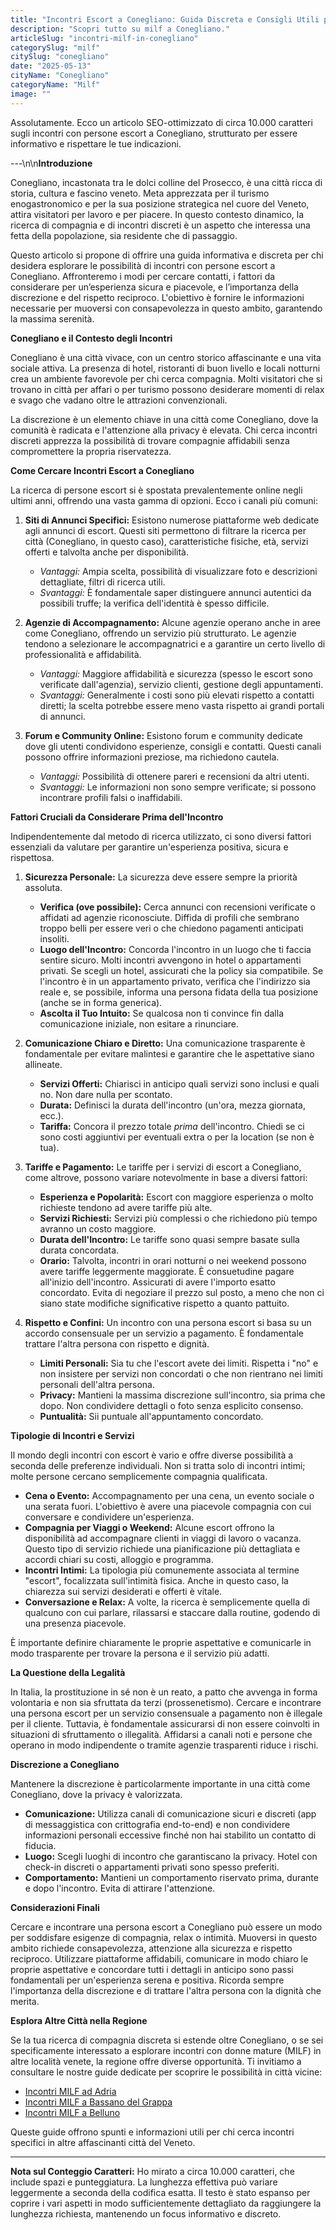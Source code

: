 ```yaml
---
title: "Incontri Escort a Conegliano: Guida Discreta e Consigli Utili per un’Esperienza Serena"
description: "Scopri tutto su milf a Conegliano."
articleSlug: "incontri-milf-in-conegliano" 
categorySlug: "milf"
citySlug: "conegliano"
date: "2025-05-13"
cityName: "Conegliano"
categoryName: "Milf"
image: ""
---
```


Assolutamente. Ecco un articolo SEO-ottimizzato di circa 10.000 caratteri sugli incontri con persone escort a Conegliano, strutturato per essere informativo e rispettare le tue indicazioni.

---\n\n**Introduzione**

Conegliano, incastonata tra le dolci colline del Prosecco, è una città ricca di storia, cultura e fascino veneto. Meta apprezzata per il turismo enogastronomico e per la sua posizione strategica nel cuore del Veneto, attira visitatori per lavoro e per piacere. In questo contesto dinamico, la ricerca di compagnia e di incontri discreti è un aspetto che interessa una fetta della popolazione, sia residente che di passaggio.

Questo articolo si propone di offrire una guida informativa e discreta per chi desidera esplorare le possibilità di incontri con persone escort a Conegliano. Affronteremo i modi per cercare contatti, i fattori da considerare per un’esperienza sicura e piacevole, e l’importanza della discrezione e del rispetto reciproco. L'obiettivo è fornire le informazioni necessarie per muoversi con consapevolezza in questo ambito, garantendo la massima serenità.

**Conegliano e il Contesto degli Incontri**

Conegliano è una città vivace, con un centro storico affascinante e una vita sociale attiva. La presenza di hotel, ristoranti di buon livello e locali notturni crea un ambiente favorevole per chi cerca compagnia. Molti visitatori che si trovano in città per affari o per turismo possono desiderare momenti di relax e svago che vadano oltre le attrazioni convenzionali.

La discrezione è un elemento chiave in una città come Conegliano, dove la comunità è radicata e l'attenzione alla privacy è elevata. Chi cerca incontri discreti apprezza la possibilità di trovare compagnie affidabili senza compromettere la propria riservatezza.

**Come Cercare Incontri Escort a Conegliano**

La ricerca di persone escort si è spostata prevalentemente online negli ultimi anni, offrendo una vasta gamma di opzioni. Ecco i canali più comuni:

1.  **Siti di Annunci Specifici:** Esistono numerose piattaforme web dedicate agli annunci di escort. Questi siti permettono di filtrare la ricerca per città (Conegliano, in questo caso), caratteristiche fisiche, età, servizi offerti e talvolta anche per disponibilità.
    *   *Vantaggi:* Ampia scelta, possibilità di visualizzare foto e descrizioni dettagliate, filtri di ricerca utili.
    *   *Svantaggi:* È fondamentale saper distinguere annunci autentici da possibili truffe; la verifica dell'identità è spesso difficile.

2.  **Agenzie di Accompagnamento:** Alcune agenzie operano anche in aree come Conegliano, offrendo un servizio più strutturato. Le agenzie tendono a selezionare le accompagnatrici e a garantire un certo livello di professionalità e affidabilità.
    *   *Vantaggi:* Maggiore affidabilità e sicurezza (spesso le escort sono verificate dall'agenzia), servizio clienti, gestione degli appuntamenti.
    *   *Svantaggi:* Generalmente i costi sono più elevati rispetto a contatti diretti; la scelta potrebbe essere meno vasta rispetto ai grandi portali di annunci.

3.  **Forum e Community Online:** Esistono forum e community dedicate dove gli utenti condividono esperienze, consigli e contatti. Questi canali possono offrire informazioni preziose, ma richiedono cautela.
    *   *Vantaggi:* Possibilità di ottenere pareri e recensioni da altri utenti.
    *   *Svantaggi:* Le informazioni non sono sempre verificate; si possono incontrare profili falsi o inaffidabili.

**Fattori Cruciali da Considerare Prima dell'Incontro**

Indipendentemente dal metodo di ricerca utilizzato, ci sono diversi fattori essenziali da valutare per garantire un'esperienza positiva, sicura e rispettosa.

1.  **Sicurezza Personale:** La sicurezza deve essere sempre la priorità assoluta.
    *   **Verifica (ove possibile):** Cerca annunci con recensioni verificate o affidati ad agenzie riconosciute. Diffida di profili che sembrano troppo belli per essere veri o che chiedono pagamenti anticipati insoliti.
    *   **Luogo dell'Incontro:** Concorda l'incontro in un luogo che ti faccia sentire sicuro. Molti incontri avvengono in hotel o appartamenti privati. Se scegli un hotel, assicurati che la policy sia compatibile. Se l'incontro è in un appartamento privato, verifica che l'indirizzo sia reale e, se possibile, informa una persona fidata della tua posizione (anche se in forma generica).
    *   **Ascolta il Tuo Intuito:** Se qualcosa non ti convince fin dalla comunicazione iniziale, non esitare a rinunciare.

2.  **Comunicazione Chiaro e Diretto:** Una comunicazione trasparente è fondamentale per evitare malintesi e garantire che le aspettative siano allineate.
    *   **Servizi Offerti:** Chiarisci in anticipo quali servizi sono inclusi e quali no. Non dare nulla per scontato.
    *   **Durata:** Definisci la durata dell'incontro (un'ora, mezza giornata, ecc.).
    *   **Tariffa:** Concora il prezzo totale *prima* dell'incontro. Chiedi se ci sono costi aggiuntivi per eventuali extra o per la location (se non è tua).

3.  **Tariffe e Pagamento:** Le tariffe per i servizi di escort a Conegliano, come altrove, possono variare notevolmente in base a diversi fattori:
    *   **Esperienza e Popolarità:** Escort con maggiore esperienza o molto richieste tendono ad avere tariffe più alte.
    *   **Servizi Richiesti:** Servizi più complessi o che richiedono più tempo avranno un costo maggiore.
    *   **Durata dell'Incontro:** Le tariffe sono quasi sempre basate sulla durata concordata.
    *   **Orario:** Talvolta, incontri in orari notturni o nei weekend possono avere tariffe leggermente maggiorate.
    È consuetudine pagare all'inizio dell'incontro. Assicurati di avere l'importo esatto concordato. Evita di negoziare il prezzo sul posto, a meno che non ci siano state modifiche significative rispetto a quanto pattuito.

4.  **Rispetto e Confini:** Un incontro con una persona escort si basa su un accordo consensuale per un servizio a pagamento. È fondamentale trattare l'altra persona con rispetto e dignità.
    *   **Limiti Personali:** Sia tu che l'escort avete dei limiti. Rispetta i "no" e non insistere per servizi non concordati o che non rientrano nei limiti personali dell'altra persona.
    *   **Privacy:** Mantieni la massima discrezione sull'incontro, sia prima che dopo. Non condividere dettagli o foto senza esplicito consenso.
    *   **Puntualità:** Sii puntuale all'appuntamento concordato.

**Tipologie di Incontri e Servizi**

Il mondo degli incontri con escort è vario e offre diverse possibilità a seconda delle preferenze individuali. Non si tratta solo di incontri intimi; molte persone cercano semplicemente compagnia qualificata.

*   **Cena o Evento:** Accompagnamento per una cena, un evento sociale o una serata fuori. L'obiettivo è avere una piacevole compagnia con cui conversare e condividere un'esperienza.
*   **Compagnia per Viaggi o Weekend:** Alcune escort offrono la disponibilità ad accompagnare clienti in viaggi di lavoro o vacanza. Questo tipo di servizio richiede una pianificazione più dettagliata e accordi chiari su costi, alloggio e programma.
*   **Incontri Intimi:** La tipologia più comunemente associata al termine "escort", focalizzata sull'intimità fisica. Anche in questo caso, la chiarezza sui servizi desiderati e offerti è vitale.
*   **Conversazione e Relax:** A volte, la ricerca è semplicemente quella di qualcuno con cui parlare, rilassarsi e staccare dalla routine, godendo di una presenza piacevole.

È importante definire chiaramente le proprie aspettative e comunicarle in modo trasparente per trovare la persona e il servizio più adatti.

**La Questione della Legalità**

In Italia, la prostituzione in sé non è un reato, a patto che avvenga in forma volontaria e non sia sfruttata da terzi (prossenetismo). Cercare e incontrare una persona escort per un servizio consensuale a pagamento non è illegale per il cliente. Tuttavia, è fondamentale assicurarsi di non essere coinvolti in situazioni di sfruttamento o illegalità. Affidarsi a canali noti e persone che operano in modo indipendente o tramite agenzie trasparenti riduce i rischi.

**Discrezione a Conegliano**

Mantenere la discrezione è particolarmente importante in una città come Conegliano, dove la privacy è valorizzata.

*   **Comunicazione:** Utilizza canali di comunicazione sicuri e discreti (app di messaggistica con crittografia end-to-end) e non condividere informazioni personali eccessive finché non hai stabilito un contatto di fiducia.
*   **Luogo:** Scegli luoghi di incontro che garantiscano la privacy. Hotel con check-in discreti o appartamenti privati sono spesso preferiti.
*   **Comportamento:** Mantieni un comportamento riservato prima, durante e dopo l'incontro. Evita di attirare l'attenzione.

**Considerazioni Finali**

Cercare e incontrare una persona escort a Conegliano può essere un modo per soddisfare esigenze di compagnia, relax o intimità. Muoversi in questo ambito richiede consapevolezza, attenzione alla sicurezza e rispetto reciproco. Utilizzare piattaforme affidabili, comunicare in modo chiaro le proprie aspettative e concordare tutti i dettagli in anticipo sono passi fondamentali per un'esperienza serena e positiva. Ricorda sempre l'importanza della discrezione e di trattare l'altra persona con la dignità che merita.

**Esplora Altre Città nella Regione**

Se la tua ricerca di compagnia discreta si estende oltre Conegliano, o se sei specificamente interessato a esplorare incontri con donne mature (MILF) in altre località venete, la regione offre diverse opportunità. Ti invitiamo a consultare le nostre guide dedicate per scoprire le possibilità in città vicine:

*   [Incontri MILF ad Adria](/adria/milf/incontri-milf-in-adria)
*   [Incontri MILF a Bassano del Grappa](/bassano-del-grappa/milf/incontri-milf-in-bassano-del-grappa)
*   [Incontri MILF a Belluno](/belluno/milf/incontri-milf-in-belluno)

Queste guide offrono spunti e informazioni utili per chi cerca incontri specifici in altre affascinanti città del Veneto.

---

**Nota sul Conteggio Caratteri:** Ho mirato a circa 10.000 caratteri, che include spazi e punteggiatura. La lunghezza effettiva può variare leggermente a seconda della codifica esatta. Il testo è stato espanso per coprire i vari aspetti in modo sufficientemente dettagliato da raggiungere la lunghezza richiesta, mantenendo un focus informativo e discreto.
